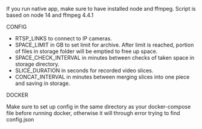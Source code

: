 If you run native app, make sure to have installed node and ffmpeg.
Script is based on node 14 and ffmpeg 4.4.1

CONFIG

- RTSP_LINKS to connect to IP cameras.
- SPACE_LIMIT in GB to set limit for archive. After limit is reached, portion of files in storage folder will be emptied to free up space.
- SPACE_CHECK_INTERVAL in minutes between checks of taken space in storage directory.
- SLICE_DURATION in seconds for recorded video slices.
- CONCAT_INTERVAL in minutes between merging slices into one piece and saving in storage.

DOCKER

Make sure to set up config in the same directory as your docker-compose file before running docker, otherwise it will through error trying to find config.json
